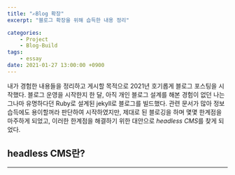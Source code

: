 ```yaml
---
title: "✍️Blog 확장"
excerpt: "블로그 확장을 위해 습득한 내용 정리"

categories:
    - Project
    - Blog-Build
tags:
    - essay
date: 2021-01-27 13:00:00 +0900
---
```


내가 경험한 내용들을 정리하고 게시할 목적으로 2021년 호기롭게 블로그 포스팅을 시작했다. 블로그 운영을 시작한지 한 달, 아직 개인 블로그 설계를 해본 경험이 없던 나는 그나마 유명하다던 Ruby로 설계된 jekyll로 블로그를 빌드했다. 관련 문서가 많아 정보 습득에도 용이할꺼라 판단하여 시작하였지만, 제대로 된 블로깅을 하며 몇몇 한계점을 마주하게 되었고, 이러한 한계점을 해결하기 위한 대안으로 *headless CMS*를 찾게 되었다.

## headless CMS란?
---
